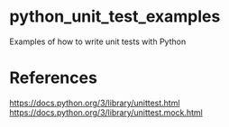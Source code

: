 # python_unit_test_examples
Examples of how to write unit tests with Python

# References
https://docs.python.org/3/library/unittest.html
https://docs.python.org/3/library/unittest.mock.html
